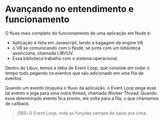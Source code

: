 # Avançando no entendimento e funcionamento

O fluxo mais completo do funcionamento de uma aplicação em Node é:

- Aplicação é feita em Javascript, tendo a bagagem da engine V8
- o V8 se comunicando com o Node, se junta com um biblioteca assíncrona, chamada LIBVUV.
- Essa biblioteca trabalha com o sistema operacional.

Dentro do Libuv, temos a idéia de Event Loop, que consiste em rodar o tempo todo pegando os eventos que são adicionado em uma fila de eventos.

Quando um evento bloqueia o fluxo da aplicação, o Event Loop pega esse tal evento e joga para uma outra thread, chamada Worker Thread. Quando esse determinado evento fica pronto, ele volta para a fila, o que chamamos de callback.

> OBS: O Event Loop, roda as funções sempre de baixo pra cima.
